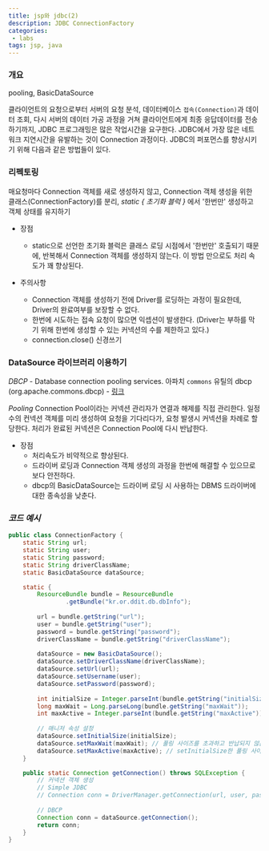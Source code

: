 ```yaml
---
title: jsp와 jdbc(2)
description: JDBC ConnectionFactory
categories:
 - labs
tags: jsp, java
---
```

### 개요
pooling, BasicDataSource

클라이언트의 요청으로부터 서버의 요청 분석, 데이터베이스 `접속(Connection)`과 데이터 조회,
다시 서버의 데이터 가공 과정을 거쳐 클라이언트에게 최종 응답데이터를 전송하기까지,
JDBC 프로그래밍은 많은 작업시간을 요구한다.
JDBC에서 가장 많은 네트워크 지연시간을 유발하는 것이 Connection 과정이다.
JDBC의 퍼포먼스를 향상시키기 위해 다음과 같은 방법들이 있다.

### 리펙토링
매요청마다 Connection 객체를 새로 생성하지 않고,
Connection 객체 생성을 위한 클래스(ConnectionFactory)를 분리,
 *static { 초기화 블럭 }* 에서 '한번만' 생성하고 객체 상태를 유지하기

- 장점
    - static으로 선언한 초기화 블럭은 클래스 로딩 시점에서 '한번만' 호출되기 때문에,
      반복해서 Connection 객체를 생성하지 않는다. 이 방법 만으로도 처리 속도가 꽤 향상된다.</td>
      
- 주의사항
    - Connection 객체를 생성하기 전에 Driver를 로딩하는 과정이 필요한데, Driver의 완료여부를 보장할 수 없다.
    - 한번에 시도하는 접속 요청이 많으면 익셉션이 발생한다. 
    (Driver는 부하를 막기 위해 한번에 생성할 수 있는 커넥션의 수를 제한하고 있다.)
    - connection.close() 신경쓰기
     

###  DataSource 라이브러리 이용하기
*DBCP* -  Database connection pooling services. 
아파치 `commons` 유틸의 dbcp (org.apache.commons.dbcp) - [링크](http://commons.apache.org/)

*Pooling*
Connection Pool이라는 커넥션 관리자가 연결과 해제를 직접 관리한다.
일정 수의 컨넥션 객체를 미리 생성하여 요청을 기다리다가, 요청 발생시 커넥션을 차례로 할당한다.
처리가 완료된 커넥션은 Connection Pool에 다시 반납한다.

- 장점
    - 처리속도가 비약적으로 향상된다.
    - 드라이버 로딩과 Connection 객체 생성의 과정을 한번에 해결할 수 있으므로 보다 안전하다.
    - dbcp의 BasicDataSource는 드라이버 로딩 시 사용하는 DBMS 드라이버에 대한 종속성을 낮춘다.</td>


### *코드 예시*
````java
public class ConnectionFactory {
	static String url;
	static String user;
	static String password;
	static String driverClassName;
	static BasicDataSource dataSource;

	static {
		ResourceBundle bundle = ResourceBundle
				.getBundle("kr.or.ddit.db.dbInfo");
		
		url = bundle.getString("url");
		user = bundle.getString("user");
		password = bundle.getString("password");
		driverClassName = bundle.getString("driverClassName");
		
		dataSource = new BasicDataSource();
		dataSource.setDriverClassName(driverClassName);
		dataSource.setUrl(url);
		dataSource.setUsername(user);
		dataSource.setPassword(password);
		
		int initialSize = Integer.parseInt(bundle.getString("initialSize"));
		long maxWait = Long.parseLong(bundle.getString("maxWait")); 
		int maxActive = Integer.parseInt(bundle.getString("maxActive")); 
		
        // 매니저 속성 설정
		dataSource.setInitialSize(initialSize);
		dataSource.setMaxWait(maxWait); // 풀링 사이즈를 초과하고 반납되지 않은 경우 대기시간
		dataSource.setMaxActive(maxActive); // setInitialSize한 풀링 사이즈를 초과하여 최대 수용가능한 풀
	}

	public static Connection getConnection() throws SQLException {
		// 커넥션 객체 생성
		// Simple JDBC
		// Connection conn = DriverManager.getConnection(url, user, password);
        
		// DBCP
		Connection conn = dataSource.getConnection();
		return conn;
	}
}
````
